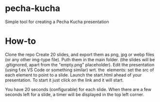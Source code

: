 # pecha-kucha
Simple tool for creating a Pecha Kucha presentation

# How-to
Clone the repo
Create 20 slides, and export them as png, jpg or webp files (or any other img-type file).
Puth them in the main folder. (the slides will be .gitignored, apart from the "empty.png" placeholder).
Edit the presentation (using f.ex VS Code or something similar) wrt. the <img> elements: set the src of each element to point to a slide.
Launch the start.html ahead of your presentation. To start it just click on the link and it will start.

You have 20 seconds (configurable) for each slide.
When there are a few seconds left for a slide, a timer will be displayed in the top left corner.
